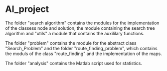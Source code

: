 # AI_project

The folder "search algorithm" contains the modules for the implementation of the classess node and solution, the module containing the search tree algorithm and "utils" a module that contains the auxililary functions.

The folder "problem" contains the module for the abstract class "Search_Problem" and the folder "route_finding_problem", which contains the moduls of the class "route_finding" and the implementation of the maps.


The folder "analysis" contains the Matlab script used for statistics.
